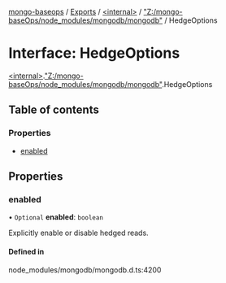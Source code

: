 [mongo-baseops](../README.md) / [Exports](../modules.md) / [\<internal\>](../modules/internal_.md) / ["Z:/mongo-baseOps/node\_modules/mongodb/mongodb"](../modules/internal_._Z__mongo_baseOps_node_modules_mongodb_mongodb_.md) / HedgeOptions

# Interface: HedgeOptions

[\<internal\>](../modules/internal_.md).["Z:/mongo-baseOps/node\_modules/mongodb/mongodb"](../modules/internal_._Z__mongo_baseOps_node_modules_mongodb_mongodb_.md).HedgeOptions

## Table of contents

### Properties

- [enabled](internal_._Z__mongo_baseOps_node_modules_mongodb_mongodb_.HedgeOptions.md#enabled)

## Properties

### enabled

• `Optional` **enabled**: `boolean`

Explicitly enable or disable hedged reads.

#### Defined in

node_modules/mongodb/mongodb.d.ts:4200

